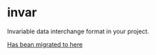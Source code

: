 invar
=====

Invariable data interchange format in your project.

[Has bean migrated to here](https://github.com/struqt/invar)
